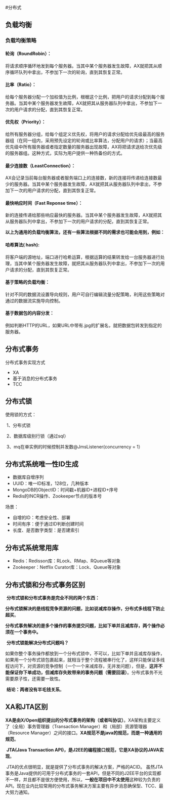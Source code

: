 #分布式



## 负载均衡

###  负载均衡策略

#### 轮询（RoundRobin）：

将请求顺序循环地发到每个服务器。当其中某个服务器发生故障，AX就把其从顺序循环队列中拿出，不参加下一次的轮询，直到其恢复正常。

#### 比率（Ratio）：

给每个服务器分配一个加权值为比例，根椐这个比例，把用户的请求分配到每个服务器。当其中某个服务器发生故障，AX就把其从服务器队列中拿出，不参加下一次的用户请求的分配，直到其恢复正常。

#### 优先权（Priority）：

给所有服务器分组，给每个组定义优先权，将用户的请求分配给优先级最高的服务器组（在同一组内，采用预先设定的轮询或比率算法，分配用户的请求）；当最高优先级中所有服务器或者指定数量的服务器出现故障，AX将把请求送给次优先级的服务器组。这种方式，实际为用户提供一种热备份的方式。

#### 最少连接数（LeastConnection）：

AX会记录当前每台服务器或者服务端口上的连接数，新的连接将传递给连接数最少的服务器。当其中某个服务器发生故障，AX就把其从服务器队列中拿出，不参加下一次的用户请求的分配，直到其恢复正常。

#### 最快响应时间（Fast Reponse time）：

新的连接传递给那些响应最快的服务器。当其中某个服务器发生故障，AX就把其从服务器队列中拿出，不参加下一次的用户请求的分配，直到其恢复正常。

**以上为通用的负载均衡算法，还有一些算法根据不同的需求也可能会用到，例如：**

#### 哈希算法( hash):

将客户端的源地址，端口进行哈希运算，根据运算的结果转发给一台服务器进行处理，当其中某个服务器发生故障，就把其从服务器队列中拿出，不参加下一次的用户请求的分配，直到其恢复正常。

####  基于策略的负载均衡：

针对不同的数据流设置导向规则，用户可自行编辑流量分配策略，利用这些策略对通过的数据流实施导向控制。

#### 基于数据包的内容分发：

例如判断HTTP的URL，如果URL中带有.jpg的扩展名，就把数据包转发到指定的服务器。

## 分布式事务

分布式事务实现方式

- XA
- 基于消息的分布式事务
- TCC




## 分布式锁



使用锁的方式：

​	1、分布式锁

​	2、数据库级别行锁（通过sql）

​	3、mq在单实例的时候控制并发数@JmsListener(concurrency = 1）



## 分布式系统唯一性ID生成

* 数据库自增序列
* UUID：唯一ID标准，128位，几种版本
* MongoDB的ObjectID：时间戳+机器ID+进程ID+序号
* Redis的INCR操作、Zookeeper节点的版本号

场景：

* 自增的ID：考虑安全性、部署
* 时间有序：便于通过ID判断创建时间
* 长度、是否数字类型：是否建索引





## 分布式系统常用库

* Redis：Redisson库：RLock、RMap、RQueue等对象
* Zookeeper：Netflix Curator库：Lock、Queue等对象



## 分布式锁和分布式事务区别



​	**分布式锁和分布式事务是完全不同的两个东西：**

​	**分布式锁解决的是线程竞争资源的问题，比如说减库存操作，分布式多线程下防止超买**。

​	**分布式事务解决的是多个操作的事务提交问题，比如下单并且减库存，两个操作必须在一个事务中。**



​	**分布式锁能解决分布式问题吗？**

​	如果你整个事务操作都放到一个分布式锁中，不可以，比如下单并且减库存操作，如果用一个分布式锁包裹起来，就相当于整个流程被串行化了，这样只能保证多线程访问下，对资源的竞争控制（一个一个来减库存，无并发问题），但是，**这并不能保证你下单成功，但减库存失败带来的事务问题（需要回滚）**。分布式事务不光需要原子性，还需要一致性。

​	**结论：两者没有半毛钱关系**。



## XA和JTA区别

​	**XA是由X/Open组织提出的分布式事务的架构（或者叫协议）**。XA架构主要定义了（全局）事务管理器（Transaction Manager）和（局部）资源管理器（Resource Manager）之间的接口。**XA规范不是java的规范，而是一种通用的规范**。

​	**JTA(Java Transaction API)，是J2EE的编程接口规范，它是XA协议的JAVA实现**。

​	JTA的优点很明显，就是提供了分布式事务的解决方案，严格的ACID。 
虽然JTA事务是Java提供的可用于分布式事务的一套API，但是不同的J2EE平台的实现都不一样，并且都不是很方便使用，所以，**一般在项目中不太使用**这种较为负责的API。现在业内比较常用的分布式事务解决方案主要有异步消息确保型、TCC、最大努力通知。	